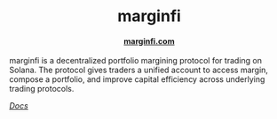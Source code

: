 <div align="center">
  <h1>marginfi</h1>

  <h4>
    <a href="https://marginfi.com/">marginfi.com</a>
  </h4>
</div>

marginfi is a decentralized portfolio margining protocol for trading on Solana. The protocol gives traders a unified account to access margin, compose a portfolio, and improve capital efficiency across underlying trading protocols.

[_Docs_](docs/README.md)

